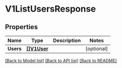 # V1ListUsersResponse

## Properties

Name | Type | Description | Notes
------------ | ------------- | ------------- | -------------
**Users** | [**[]V1User**](v1User.md) |  | [optional] 

[[Back to Model list]](../README.md#documentation-for-models) [[Back to API list]](../README.md#documentation-for-api-endpoints) [[Back to README]](../README.md)


